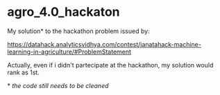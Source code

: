 # agro_4.0_hackaton

My solution* to the hackathon problem issued by:

https://datahack.analyticsvidhya.com/contest/janatahack-machine-learning-in-agriculture/#ProblemStatement

Actually, even if i didn't partecipate at the hackathon, my solution would rank as 1st.


\* *the code still needs to be cleaned*
